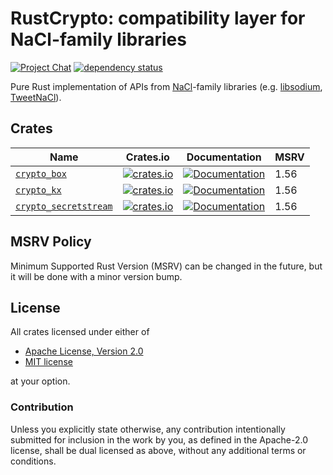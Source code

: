 # RustCrypto: compatibility layer for NaCl-family libraries

[![Project Chat][chat-image]][chat-link]
[![dependency status][deps-image]][deps-link]

Pure Rust implementation of APIs from [NaCl]-family libraries
(e.g. [libsodium], [TweetNaCl]).

## Crates

| Name                                                                                               | Crates.io                                                                                                             | Documentation                                                                                          | MSRV |
| -------------------------------------------------------------------------------------------------- | --------------------------------------------------------------------------------------------------------------------- | ------------------------------------------------------------------------------------------------------ |------|
| [`crypto_box`](https://github.com/RustCrypto/nacl-compat/tree/master/crypto_box)                   | [![crates.io](https://img.shields.io/crates/v/crypto_box.svg)](https://crates.io/crates/crypto_box)                   | [![Documentation](https://docs.rs/crypto_box/badge.svg)](https://docs.rs/crypto_box)                   | 1.56 |
| [`crypto_kx`](https://github.com/RustCrypto/nacl-compat/tree/master/crypto_kx)                     | [![crates.io](https://img.shields.io/crates/v/crypto_kx.svg)](https://crates.io/crates/crypto_kx)                     | [![Documentation](https://docs.rs/crypto_kx/badge.svg)](https://docs.rs/crypto_kx)                     | 1.56 |
| [`crypto_secretstream`](https://github.com/RustCrypto/nacl-compat/tree/master/crypto_secretstream) | [![crates.io](https://img.shields.io/crates/v/crypto_secretstream.svg)](https://crates.io/crates/crypto_secretstream) | [![Documentation](https://docs.rs/crypto_secretstream/badge.svg)](https://docs.rs/crypto_secretstream) | 1.56 |

## MSRV Policy

Minimum Supported Rust Version (MSRV) can be changed in the future, but it will be
done with a minor version bump.

## License

All crates licensed under either of

- [Apache License, Version 2.0](http://www.apache.org/licenses/LICENSE-2.0)
- [MIT license](http://opensource.org/licenses/MIT)

at your option.

### Contribution

Unless you explicitly state otherwise, any contribution intentionally submitted
for inclusion in the work by you, as defined in the Apache-2.0 license, shall be
dual licensed as above, without any additional terms or conditions.

[//]: # "badges"
[chat-image]: https://img.shields.io/badge/zulip-join_chat-blue.svg
[chat-link]: https://rustcrypto.zulipchat.com/#all_messages
[deps-image]: https://deps.rs/repo/github/RustCrypto/nacl-compat/status.svg
[deps-link]: https://deps.rs/repo/github/RustCrypto/nacl-compat
[//]: # "general links"
[nacl]: https://nacl.cr.yp.to
[libsodium]: https://doc.libsodium.org
[tweetnacl]: https://tweetnacl.cr.yp.to
